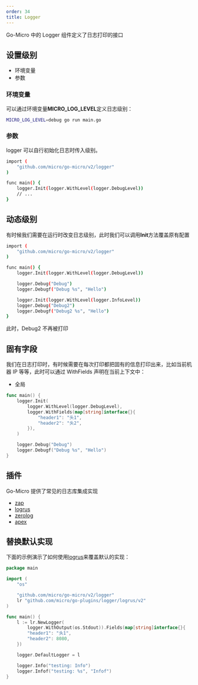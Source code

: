 ```yaml
---
order: 34
title: Logger
---
```


Go-Micro 中的 Logger 组件定义了日志打印的接口

## 设置级别

- 环境变量
- 参数

### 环境变量

可以通过环境变量**MICRO_LOG_LEVEL**定义日志级别：

```bash
MICRO_LOG_LEVEL=debug go run main.go
```

### 参数

logger 可以自行初始化日志时传入级别。

```bash
import (
	"github.com/micro/go-micro/v2/logger"
)

func main() {
    logger.Init(logger.WithLevel(logger.DebugLevel))
    // ...
}
```

## 动态级别

有时候我们需要在运行时改变日志级别，此时我们可以调用**Init**方法覆盖原有配置

```bash
import (
	"github.com/micro/go-micro/v2/logger"
)

func main() {
	logger.Init(logger.WithLevel(logger.DebugLevel))

	logger.Debug("Debug")
	logger.Debugf("Debug %s", "Hello")

	logger.Init(logger.WithLevel(logger.InfoLevel))
	logger.Debug("Debug2")
	logger.Debugf("Debug2 %s", "Hello")
}
```

此时，Debug2 不再被打印

## 固有字段

我们在日志打印时，有时候需要在每次打印都把固有的信息打印出来，比如当前机器 IP 等等，此时可以通过 WithFields 声明在当前上下文中：

- 全局

```go
func main() {
	logger.Init(
		logger.WithLevel(logger.DebugLevel),
		logger.WithFields(map[string]interface{}{
			"header1": "头1",
			"header2": "头2",
		}),
	)

	logger.Debug("Debug")
	logger.Debugf("Debug %s", "Hello")
}
```

## 插件

Go-Micro 提供了常见的日志库集成实现

- [zap](https://github.com/micro/go-plugins/tree/master/logger/zap)
- [logrus](https://github.com/micro/go-plugins/tree/master/logger/logrus)
- [zerolog](https://github.com/micro/go-plugins/tree/master/logger/zerolog)
- [apex](https://github.com/micro/go-plugins/tree/master/logger/apex)

## 替换默认实现

下面的示例演示了如何使用[logrus](https://github.com/micro/go-plugins/tree/master/logger/logrus)来覆盖默认的实现：

```go
package main

import (
	"os"

	"github.com/micro/go-micro/v2/logger"
	lr "github.com/micro/go-plugins/logger/logrus/v2"
)

func main() {
	l := lr.NewLogger(
		logger.WithOutput(os.Stdout)).Fields(map[string]interface{}{
		"header1": "头1",
		"header2": 8080,
	})

	logger.DefaultLogger = l

	logger.Info("testing: Info")
	logger.Infof("testing: %s", "Infof")
}
```
